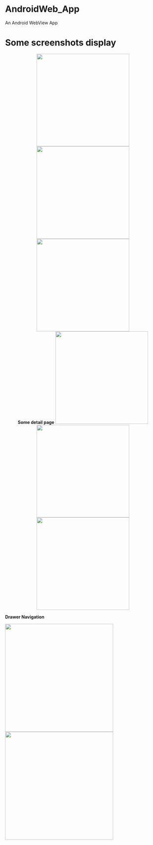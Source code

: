 # AndroidWeb_App
An Android WebView App

<h1><b>Some screenshots display</b></h1>

<p align  = "center" >

<p align="center">
  <img src = "https://user-images.githubusercontent.com/40542971/86071956-b7dad500-baaa-11ea-9d9c-ef156e8f8a81.png" width = "300"/>
  <img src = "https://user-images.githubusercontent.com/40542971/86071963-ba3d2f00-baaa-11ea-848d-d738f8a9e742.png" width = "300"/>
  <img src = "https://user-images.githubusercontent.com/40542971/86071972-be694c80-baaa-11ea-9471-ac68cff0625d.png" width = "300"/>
  <br>
  <b>Some detail page</b>
  <img src = "https://user-images.githubusercontent.com/40542971/86071997-cc1ed200-baaa-11ea-9a87-6f7e7bca8ccd.png" width = "300"/>
  <img src = "https://user-images.githubusercontent.com/40542971/86071988-c4f7c400-baaa-11ea-845a-77355f096801.png" width = "300"/>
  <img src = "https://user-images.githubusercontent.com/40542971/86072002-cde89580-baaa-11ea-8d1d-5d2f38bf9773.png" width = "300"/>
  <br>
  
<b>Drawer Navigation</b>

  <img src = "https://user-images.githubusercontent.com/40542971/86071978-c1643d00-baaa-11ea-9dbd-fcca04759012.png" width = "350"/>
  <img src = "https://user-images.githubusercontent.com/40542971/86071986-c32e0080-baaa-11ea-8de3-7ccd47328071.png" width = "350"/>
  </p>
</p>
  <br>
  <br>
  <br>
